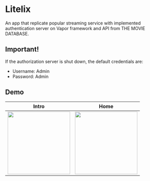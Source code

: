 # Litelix
An app that replicate popular streaming service with implemented authentication server on Vapor framework and API from THE MOVIE DATABASE.

## Important!
If the authorization server is shut down, the default credentials are:
- Username: Admin
- Password: Admin

## Demo

|Intro| Home |
|----|----|
| <img src="Docs/Intro.gif" width="200"/> | <img src="Docs/Home.gif" width="200"/> 
